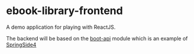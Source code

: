 # ebook-library-frontend

A demo application for playing with ReactJS.

The backend will be based on the [boot-api](https://github.com/springside/springside4/tree/master/examples/boot-api) module which is an example of [SpringSide4](https://github.com/springside/springside4) 